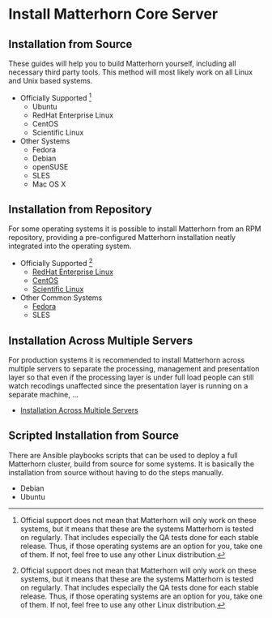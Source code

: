 Install Matterhorn Core Server
==============================

Installation from Source
------------------------

These guides will help you to build Matterhorn yourself, including all
necessary third party tools. This method will most likely work on all Linux and
Unix based systems.

 - Officially Supported [^officialsupport]
    - Ubuntu
    - RedHat Enterprise Linux
    - CentOS
    - Scientific Linux
 - Other Systems
    - Fedora
    - Debian
    - openSUSE
    - SLES
    - Mac OS X


Installation from Repository
----------------------------

For some operating systems it is possible to install Matterhorn from an RPM
repository, providing a pre-configured Matterhorn installation neatly
integrated into the operating system.

 - Officially Supported [^officialsupport]
    - [RedHat Enterprise Linux](rpm-rhel-sl-centos.md)
    - [CentOS](rpm-rhel-sl-centos.md)
    - [Scientific Linux](rpm-rhel-sl-centos.md)
 - Other Common Systems
    - [Fedora](rpm-fedora.md)
    - SLES


Installation Across Multiple Servers
------------------------------------

For production systems it is recommended to install Matterhorn across multiple
servers to separate the processing, management and presentation layer so that
even if the processing layer is under full load people can still watch
recodings unaffected since the presentation layer is running on a separate
machine, …

 - [Installation Across Multiple Servers](multiple-servers.md)

Scripted Installation from Source
---------------------------------

There are Ansible playbooks scripts that can be used to deploy a full
Matterhorn cluster, build from source for some systems. It is basically the
installation from source without having to do the steps manually.

 - Debian
 - Ubuntu


[^officialsupport]: Official support does not mean that Matterhorn will only
work on these systems, but it means that these are the systems Matterhorn is
tested on regularly. That includes especially the QA tests done for each stable
release. Thus, if those operating systems are an option for you, take one of
them. If not, feel free to use any other Linux distribution.
